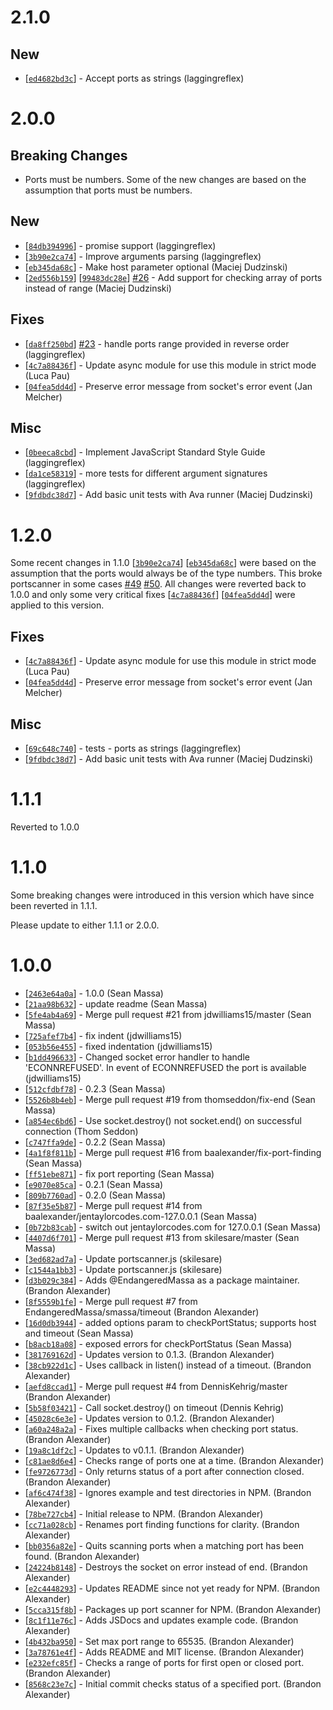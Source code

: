 # 2.1.0

## New

* [[`ed4682bd3c`](https://github.com/baalexander/node-portscanner/commit/ed4682bd3c)] - Accept ports as strings (laggingreflex)

# 2.0.0

## Breaking Changes

* Ports must be numbers. Some of the new changes are based on the assumption that ports must be numbers.

## New

* [[`84db394996`](https://github.com/baalexander/node-portscanner/commit/84db394996)] - promise support (laggingreflex)
* [[`3b90e2ca74`](https://github.com/baalexander/node-portscanner/commit/3b90e2ca74)] - Improve arguments parsing (laggingreflex)
* [[`eb345da68c`](https://github.com/baalexander/node-portscanner/commit/eb345da68c)] - Make host parameter optional (Maciej Dudzinski)
* [[`2ed556b159`](https://github.com/baalexander/node-portscanner/commit/2ed556b159)] [[`99483dc28e`](https://github.com/baalexander/node-portscanner/commit/99483dc28e)] [#26](https://github.com/baalexander/node-portscanner/issues/26) - Add support for checking array of ports instead of range (Maciej Dudzinski)

## Fixes

* [[`da8ff250bd`](https://github.com/baalexander/node-portscanner/commit/da8ff250bd)] [#23](https://github.com/baalexander/node-portscanner/issues/23) - handle ports range provided in reverse order (laggingreflex)
* [[`4c7a88436f`](https://github.com/baalexander/node-portscanner/commit/4c7a88436f)] - Update async module for use this module in strict mode (Luca Pau)
* [[`04fea5dd4d`](https://github.com/baalexander/node-portscanner/commit/04fea5dd4d)] - Preserve error message from socket's error event (Jan Melcher)

## Misc

* [[`0beeca8cbd`](https://github.com/baalexander/node-portscanner/commit/0beeca8cbd)] - Implement JavaScript Standard Style Guide (laggingreflex)
* [[`da1ce58319`](https://github.com/baalexander/node-portscanner/commit/da1ce58319)] - more tests for different argument signatures (laggingreflex)
* [[`9fdbdc38d7`](https://github.com/baalexander/node-portscanner/commit/9fdbdc38d7)] - Add basic unit tests with Ava runner (Maciej Dudzinski)

# 1.2.0

Some recent changes in 1.1.0 [[`3b90e2ca74`](https://github.com/baalexander/node-portscanner/commit/3b90e2ca74)] [[`eb345da68c`](https://github.com/baalexander/node-portscanner/commit/eb345da68c)] were based on the assumption that the ports would always be of the type numbers. This broke portscanner in some cases [#49](https://github.com/baalexander/node-portscanner/issues/49) [#50](https://github.com/baalexander/node-portscanner/issues/50). All changes were reverted back to 1.0.0 and only some very critical fixes [[`4c7a88436f`](https://github.com/baalexander/node-portscanner/commit/4c7a88436f)] [[`04fea5dd4d`](https://github.com/baalexander/node-portscanner/commit/04fea5dd4d)] were applied to this version.


## Fixes

* [[`4c7a88436f`](https://github.com/baalexander/node-portscanner/commit/4c7a88436f)] - Update async module for use this module in strict mode (Luca Pau)
* [[`04fea5dd4d`](https://github.com/baalexander/node-portscanner/commit/04fea5dd4d)] - Preserve error message from socket's error event (Jan Melcher)

## Misc

* [[`69c648c740`](https://github.com/baalexander/node-portscanner/commit/69c648c740)] - tests - ports as strings (laggingreflex)
* [[`9fdbdc38d7`](https://github.com/baalexander/node-portscanner/commit/9fdbdc38d7)] - Add basic unit tests with Ava runner (Maciej Dudzinski)


# 1.1.1

Reverted to 1.0.0

# 1.1.0

Some breaking changes were introduced in this version which have since been reverted in 1.1.1.

Please update to either 1.1.1 or 2.0.0.

# 1.0.0

* [[`2463e64a0a`](https://github.com/baalexander/node-portscanner/commit/2463e64a0a)] - 1.0.0 (Sean Massa)
* [[`21aa98b632`](https://github.com/baalexander/node-portscanner/commit/21aa98b632)] - update readme (Sean Massa)
* [[`5fe4ab4a69`](https://github.com/baalexander/node-portscanner/commit/5fe4ab4a69)] - Merge pull request #21 from jdwilliams15/master (Sean Massa)
* [[`725afef7b4`](https://github.com/baalexander/node-portscanner/commit/725afef7b4)] - fix indent (jdwilliams15)
* [[`053b56e455`](https://github.com/baalexander/node-portscanner/commit/053b56e455)] - fixed indentation (jdwilliams15)
* [[`b1dd496633`](https://github.com/baalexander/node-portscanner/commit/b1dd496633)] - Changed socket error handler to handle 'ECONNREFUSED'. In event of ECONNREFUSED the port is available (jdwilliams15)
* [[`512cfdbf78`](https://github.com/baalexander/node-portscanner/commit/512cfdbf78)] - 0.2.3 (Sean Massa)
* [[`5526b8b4eb`](https://github.com/baalexander/node-portscanner/commit/5526b8b4eb)] - Merge pull request #19 from thomseddon/fix-end (Sean Massa)
* [[`a854ec6bd6`](https://github.com/baalexander/node-portscanner/commit/a854ec6bd6)] - Use socket.destroy() not socket.end() on successful connection (Thom Seddon)
* [[`c747ffa9de`](https://github.com/baalexander/node-portscanner/commit/c747ffa9de)] - 0.2.2 (Sean Massa)
* [[`4a1f8f811b`](https://github.com/baalexander/node-portscanner/commit/4a1f8f811b)] - Merge pull request #16 from baalexander/fix-port-finding (Sean Massa)
* [[`ff51ebe871`](https://github.com/baalexander/node-portscanner/commit/ff51ebe871)] - fix port reporting (Sean Massa)
* [[`e9070e85ca`](https://github.com/baalexander/node-portscanner/commit/e9070e85ca)] - 0.2.1 (Sean Massa)
* [[`809b7760ad`](https://github.com/baalexander/node-portscanner/commit/809b7760ad)] - 0.2.0 (Sean Massa)
* [[`87f35e5b87`](https://github.com/baalexander/node-portscanner/commit/87f35e5b87)] - Merge pull request #14 from baalexander/jentaylorcodes.com-127.0.0.1 (Sean Massa)
* [[`0b72b83cab`](https://github.com/baalexander/node-portscanner/commit/0b72b83cab)] - switch out jentaylorcodes.com for 127.0.0.1 (Sean Massa)
* [[`4407d6f701`](https://github.com/baalexander/node-portscanner/commit/4407d6f701)] - Merge pull request #13 from skilesare/master (Sean Massa)
* [[`3ed682ad7a`](https://github.com/baalexander/node-portscanner/commit/3ed682ad7a)] - Update portscanner.js (skilesare)
* [[`c1544a1bb3`](https://github.com/baalexander/node-portscanner/commit/c1544a1bb3)] - Update portscanner.js (skilesare)
* [[`d3b029c384`](https://github.com/baalexander/node-portscanner/commit/d3b029c384)] - Adds @EndangeredMassa as a package maintainer. (Brandon Alexander)
* [[`8f5559b1fe`](https://github.com/baalexander/node-portscanner/commit/8f5559b1fe)] - Merge pull request #7 from EndangeredMassa/smassa/timeout (Brandon Alexander)
* [[`16d0db3944`](https://github.com/baalexander/node-portscanner/commit/16d0db3944)] - added options param to checkPortStatus; supports host and timeout (Sean Massa)
* [[`b8acb18a08`](https://github.com/baalexander/node-portscanner/commit/b8acb18a08)] - exposed errors for checkPortStatus (Sean Massa)
* [[`381769162d`](https://github.com/baalexander/node-portscanner/commit/381769162d)] - Updates version to 0.1.3. (Brandon Alexander)
* [[`38cb922d1c`](https://github.com/baalexander/node-portscanner/commit/38cb922d1c)] - Uses callback in listen() instead of a timeout. (Brandon Alexander)
* [[`aefd8ccad1`](https://github.com/baalexander/node-portscanner/commit/aefd8ccad1)] - Merge pull request #4 from DennisKehrig/master (Brandon Alexander)
* [[`5b58f03421`](https://github.com/baalexander/node-portscanner/commit/5b58f03421)] - Call socket.destroy() on timeout (Dennis Kehrig)
* [[`45028c6e3e`](https://github.com/baalexander/node-portscanner/commit/45028c6e3e)] - Updates version to 0.1.2. (Brandon Alexander)
* [[`a60a248a2a`](https://github.com/baalexander/node-portscanner/commit/a60a248a2a)] - Fixes multiple callbacks when checking port status. (Brandon Alexander)
* [[`19a8c1df2c`](https://github.com/baalexander/node-portscanner/commit/19a8c1df2c)] - Updates to v0.1.1. (Brandon Alexander)
* [[`c81ae8d6e4`](https://github.com/baalexander/node-portscanner/commit/c81ae8d6e4)] - Checks range of ports one at a time. (Brandon Alexander)
* [[`fe9726773d`](https://github.com/baalexander/node-portscanner/commit/fe9726773d)] - Only returns status of a port after connection closed. (Brandon Alexander)
* [[`af6c474f38`](https://github.com/baalexander/node-portscanner/commit/af6c474f38)] - Ignores example and test directories in NPM. (Brandon Alexander)
* [[`78be727cb4`](https://github.com/baalexander/node-portscanner/commit/78be727cb4)] - Initial release to NPM. (Brandon Alexander)
* [[`cc71a028cb`](https://github.com/baalexander/node-portscanner/commit/cc71a028cb)] - Renames port finding functions for clarity. (Brandon Alexander)
* [[`bb0356a82e`](https://github.com/baalexander/node-portscanner/commit/bb0356a82e)] - Quits scanning ports when a matching port has been found. (Brandon Alexander)
* [[`24224b8148`](https://github.com/baalexander/node-portscanner/commit/24224b8148)] - Destroys the socket on error instead of end. (Brandon Alexander)
* [[`e2c4448293`](https://github.com/baalexander/node-portscanner/commit/e2c4448293)] - Updates README since not yet ready for NPM. (Brandon Alexander)
* [[`5cca315f8b`](https://github.com/baalexander/node-portscanner/commit/5cca315f8b)] - Packages up port scanner for NPM. (Brandon Alexander)
* [[`8c1f11e76c`](https://github.com/baalexander/node-portscanner/commit/8c1f11e76c)] - Adds JSDocs and updates example code. (Brandon Alexander)
* [[`4b432ba950`](https://github.com/baalexander/node-portscanner/commit/4b432ba950)] - Set max port range to 65535. (Brandon Alexander)
* [[`3a78761e4f`](https://github.com/baalexander/node-portscanner/commit/3a78761e4f)] - Adds README and MIT license. (Brandon Alexander)
* [[`e232efc85f`](https://github.com/baalexander/node-portscanner/commit/e232efc85f)] - Checks a range of ports for first open or closed port. (Brandon Alexander)
* [[`8568c23e7c`](https://github.com/baalexander/node-portscanner/commit/8568c23e7c)] - Initial commit checks status of a specified port. (Brandon Alexander)